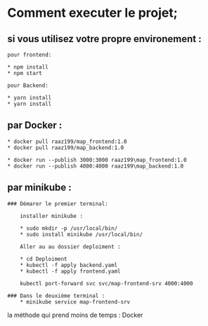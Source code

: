 # Comment executer le projet;

## si vous utilisez votre propre environement :

    pour frontend:

    * npm install
    * npm start

    pour Backend:

    * yarn install
    * yarn install


## par Docker : 

    * docker pull raaz199/map_frontend:1.0
    * docker pull raaz199/map_backend:1.0

    * docker run --publish 3000:3000 raaz199\map_frontend:1.0
    * docker run --publish 4000:4000 raaz199\map_backend:1.0

## par minikube :

    ### Démarer le premier terminal:
        
        installer minikube :

        * sudo mkdir -p /usr/local/bin/
        * sudo install minikube /usr/local/bin/

        Aller au au dossier deploiment : 

        * cd Deploiment 
        * kubectl -f apply backend.yaml
        * kubectl -f apply frontend.yaml

        kubectl port-forward svc svc/map-frontend-srv 4000:4000

    ### Dans le deuxième terminal :
        * minikube service map-frontend-srv



la méthode qui prend moins de temps : Docker 
        
